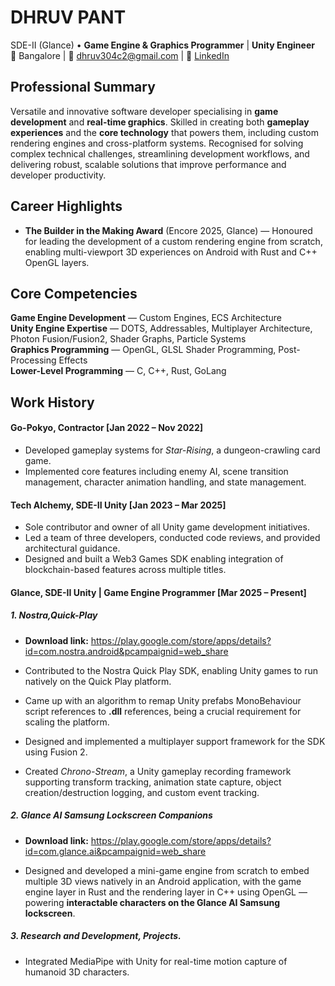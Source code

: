 # DHRUV PANT

SDE-II (Glance) • **Game Engine & Graphics Programmer** | **Unity Engineer**  
📍 Bangalore | 📧 dhruv304c2@gmail.com | 🔗 [LinkedIn](https://www.linkedin.com/in/dhruv-pant-742343204/)  

## Professional Summary  
Versatile and innovative software developer specialising in **game development** and **real-time graphics**. Skilled in creating both **gameplay experiences** and the **core technology** that powers them, including custom rendering engines and cross-platform systems. Recognised for solving complex technical challenges, streamlining development workflows, and delivering robust, scalable solutions that improve performance and developer productivity.  

## Career Highlights  
- **The Builder in the Making Award** (Encore 2025, Glance) — Honoured for leading the development of a custom rendering engine from scratch, enabling multi-viewport 3D experiences on Android with Rust and C++ OpenGL layers.  

## Core Competencies  
**Game Engine Development** — Custom Engines, ECS Architecture  
**Unity Engine Expertise** — DOTS, Addressables, Multiplayer Architecture, Photon Fusion/Fusion2, Shader Graphs, Particle Systems  
**Graphics Programming** — OpenGL, GLSL Shader Programming, Post-Processing Effects  
**Lower-Level Programming** — C, C++, Rust, GoLang  

## Work History  

#### Go-Pokyo, Contractor [Jan 2022 – Nov 2022]  
- Developed gameplay systems for *Star-Rising*, a dungeon-crawling card game.  
- Implemented core features including enemy AI, scene transition management, character animation handling, and state management.  

#### Tech Alchemy, SDE-II Unity [Jan 2023 – Mar 2025]  
- Sole contributor and owner of all Unity game development initiatives.  
- Led a team of three developers, conducted code reviews, and provided architectural guidance.  
- Designed and built a Web3 Games SDK enabling integration of blockchain-based features across multiple titles.  

#### Glance, SDE-II Unity | Game Engine Programmer [Mar 2025 – Present]  
##### 1. Nostra,Quick-Play
- **Download link:** https://play.google.com/store/apps/details?id=com.nostra.android&pcampaignid=web_share

- Contributed to the Nostra Quick Play SDK, enabling Unity games to run natively on the Quick Play platform.  
- Came up with an algorithm to remap Unity prefabs MonoBehaviour script references to **.dll** references, being a crucial requirement for scaling the platform.
- Designed and implemented a multiplayer support framework for the SDK using Fusion 2.  
- Created *Chrono-Stream*, a Unity gameplay recording framework supporting transform tracking, animation state capture, object creation/destruction logging, and custom event tracking.  

##### 2. Glance AI Samsung Lockscreen Companions
- **Download link:** https://play.google.com/store/apps/details?id=com.glance.ai&pcampaignid=web_share

- Designed and developed a mini-game engine from scratch to embed multiple 3D views natively in an Android application, with the game engine layer in Rust and the rendering layer in C++ using OpenGL — powering **interactable characters on the Glance AI Samsung lockscreen**.  

##### 3. Research and Development, Projects.
- Integrated MediaPipe with Unity for real-time motion capture of humanoid 3D characters.
